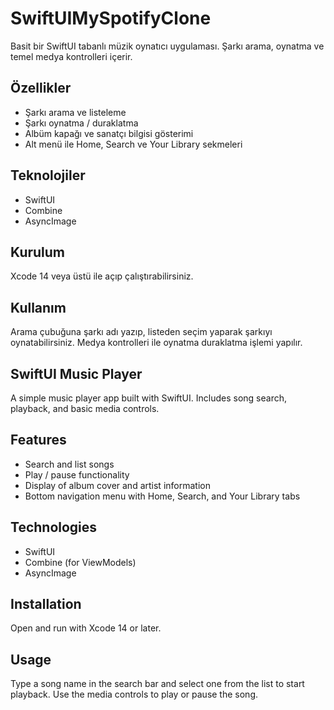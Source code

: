 # SwiftUIMySpotifyClone
Basit bir SwiftUI tabanlı müzik oynatıcı uygulaması. Şarkı arama, oynatma ve temel medya kontrolleri içerir.


## Özellikler
* Şarkı arama ve listeleme
* Şarkı oynatma / duraklatma
* Albüm kapağı ve sanatçı bilgisi gösterimi
* Alt menü ile Home, Search ve Your Library sekmeleri

## Teknolojiler
* SwiftUI
* Combine 
* AsyncImage

## Kurulum
Xcode 14 veya üstü ile açıp çalıştırabilirsiniz.

## Kullanım
Arama çubuğuna şarkı adı yazıp, listeden seçim yaparak şarkıyı oynatabilirsiniz. Medya kontrolleri ile oynatma duraklatma işlemi yapılır.

## SwiftUI Music Player
A simple music player app built with SwiftUI. Includes song search, playback, and basic media controls.

## Features
* Search and list songs
* Play / pause functionality
* Display of album cover and artist information
* Bottom navigation menu with Home, Search, and Your Library tabs

## Technologies
* SwiftUI
* Combine (for ViewModels)
* AsyncImage

## Installation
Open and run with Xcode 14 or later.

## Usage
Type a song name in the search bar and select one from the list to start playback. Use the media controls to play or pause the song.

